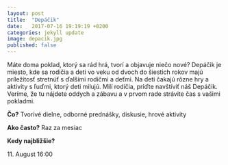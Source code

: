```yaml
---
layout: post
title:  "Depáčik"
date:   2017-07-16 19:19:19 +0200
categories: jekyll update
image: depacik.jpg
published: false
---
```

Máte doma poklad, ktorý sa rád hrá, tvorí a objavuje niečo nové? Depáčik je miesto, kde sa rodičia a deti vo veku od dvoch do šiestich rokov majú príležitosť stretnúť s ďalšími rodičmi a deťmi. Na deti čakajú rôzne hry a aktivity s ľuďmi, ktorý deti milujú. Milí rodičia, príďte navštíviť náš Depáčik. Veríme, že tu nájdete oddych a zábavu a v prvom rade strávite čas s vašimi pokladmi.

**Čo?** Tvorivé dielne, odborné prednášky, diskusie, hrové aktivity

**Ako často?** Raz za mesiac

**Kedy najbližšie?**

11\. August 16:00
